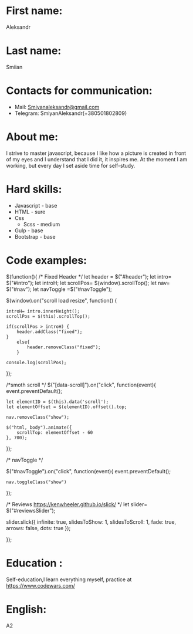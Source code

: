   # First name: 
 Aleksandr  
  # Last name:
 Smiian
 
  # Contacts for communication: 
  - Mail: Smiyanaleksandr@gmail.com
  - Telegram: SmiyanAleksandr(+380501802809)
 
  # About me:
 I strive to master javascript, because I like how a picture is created in front of my eyes and I understand that I did it, it inspires me.
 At the moment I am working, but every day I set aside time for self-study.
 
 # Hard skills:
 * Javascript - base
 * HTML - sure
 * Css 
   * Scss - medium
 * Gulp - base
 * Bootstrap - base
 
 # Code examples:
  $(function(){
/* Fixed Header */
let header = $("#header");
let intro= $("#intro");
let introH;
let scrollPos= $(window).scrollTop();
let nav= $("#nav");
let navToggle =$("#navToggle");

$(window).on("scroll load resize", function() {
    
    introH= intro.innerHeight();
    scrollPos = $(this).scrollTop();
    
    if(scrollPos > introH) {
        header.addClass("fixed");
    }
        else{
            header.removeClass("fixed");
        }
    
    console.log(scrollPos);
});

/*smoth scroll */
$("[data-scroll]").on("click", function(event){
    event.preventDefault();

    let elementID = $(this).data('scroll');
    let elementOffset = $(elementID).offset().top;
    
    nav.removeClass("show");

    $("html, body").animate({
        scrollTop: elementOffset - 60
    }, 700);
});

/* navToggle */

$("#navToggle").on("click", function(event){
    event.preventDefault();

    nav.toggleClass("show")
    

});


/* Reviews https://kenwheeler.github.io/slick/ */
let slider= $("#reviewsSlider");

slider.slick({
    infinite: true,
    slidesToShow: 1,
    slidesToScroll: 1,
    fade: true,
    arrows: false,
    dots: true
  });


});


 # Education :
 Self-education,I learn everything myself, practice at https://www.codewars.com/
 
#  English:
  A2
 
